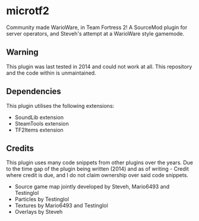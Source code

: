 # microtf2
Community made WarioWare, in Team Fortress 2! A SourceMod plugin for server operators, and Steveh's attempt at a WarioWare style gamemode.

## Warning
This plugin was last tested in 2014 and could not work at all. This repository and the code within is unmaintained.

## Dependencies
This plugin utilises the following extensions:
- SoundLib extension
- SteamTools extension
- TF2Items extension

## Credits
This plugin uses many code snippets from other plugins over the years. 
Due to the time gap of the plugin being written (2014) and as of writing - Credit where credit is due, and I do not claim ownership over said code snippets.

- Source game map jointly developed by Steveh, Mario6493 and Testinglol
- Particles by Testinglol
- Textures by Mario6493 and Testinglol
- Overlays by Steveh